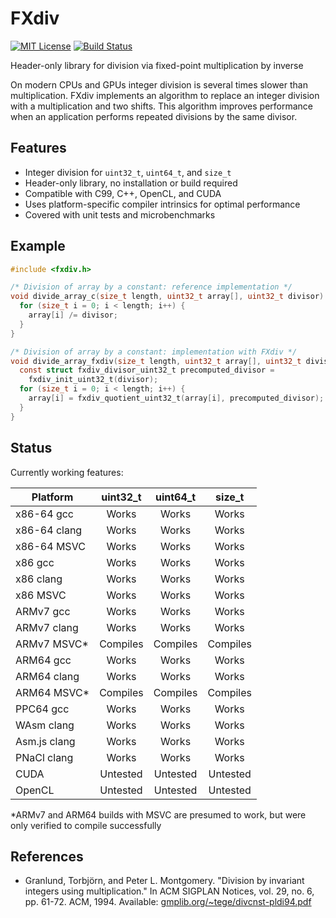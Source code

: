 # FXdiv

[![MIT License](https://img.shields.io/badge/License-MIT%20License-blue.svg)](https://github.com/Maratyszcza/FXdiv/blob/master/LICENSE)
[![Build Status](https://img.shields.io/travis/Maratyszcza/FXdiv.svg)](https://travis-ci.org/Maratyszcza/FXdiv)


Header-only library for division via fixed-point multiplication by inverse

On modern CPUs and GPUs integer division is several times slower than multiplication. FXdiv implements an algorithm to replace an integer division with a multiplication and two shifts. This algorithm improves performance when an application performs repeated divisions by the same divisor.

## Features

- Integer division for `uint32_t`, `uint64_t`, and `size_t`
- Header-only library, no installation or build required
- Compatible with C99, C++, OpenCL, and CUDA
- Uses platform-specific compiler intrinsics for optimal performance
- Covered with unit tests and microbenchmarks

## Example

```c
#include <fxdiv.h>

/* Division of array by a constant: reference implementation */
void divide_array_c(size_t length, uint32_t array[], uint32_t divisor) {
  for (size_t i = 0; i < length; i++) {
    array[i] /= divisor;
  }
}

/* Division of array by a constant: implementation with FXdiv */
void divide_array_fxdiv(size_t length, uint32_t array[], uint32_t divisor) {
  const struct fxdiv_divisor_uint32_t precomputed_divisor =
    fxdiv_init_uint32_t(divisor);
  for (size_t i = 0; i < length; i++) {
    array[i] = fxdiv_quotient_uint32_t(array[i], precomputed_divisor);
  }
}
```

## Status

Currently working features:

| Platform        | uint32_t | uint64_t | size_t   |
| --------------- |:--------:|:--------:|:--------:|
| x86-64 gcc      | Works    | Works    | Works    |
| x86-64 clang    | Works    | Works    | Works    |
| x86-64 MSVC     | Works    | Works    | Works    |
| x86 gcc         | Works    | Works    | Works    |
| x86 clang       | Works    | Works    | Works    |
| x86 MSVC        | Works    | Works    | Works    |
| ARMv7 gcc       | Works    | Works    | Works    |
| ARMv7 clang     | Works    | Works    | Works    |
| ARMv7 MSVC*     | Compiles | Compiles | Compiles |
| ARM64 gcc       | Works    | Works    | Works    |
| ARM64 clang     | Works    | Works    | Works    |
| ARM64 MSVC*     | Compiles | Compiles | Compiles |
| PPC64 gcc       | Works    | Works    | Works    |
| WAsm clang      | Works    | Works    | Works    |
| Asm.js clang    | Works    | Works    | Works    |
| PNaCl clang     | Works    | Works    | Works    |
| CUDA            | Untested | Untested | Untested |
| OpenCL          | Untested | Untested | Untested |

*ARMv7 and ARM64 builds with MSVC are presumed to work, but were only verified to compile successfully

## References

- Granlund, Torbjörn, and Peter L. Montgomery. "Division by invariant integers using multiplication." In ACM SIGPLAN Notices, vol. 29, no. 6, pp. 61-72. ACM, 1994. Available: [gmplib.org/~tege/divcnst-pldi94.pdf](https://gmplib.org/~tege/divcnst-pldi94.pdf)
